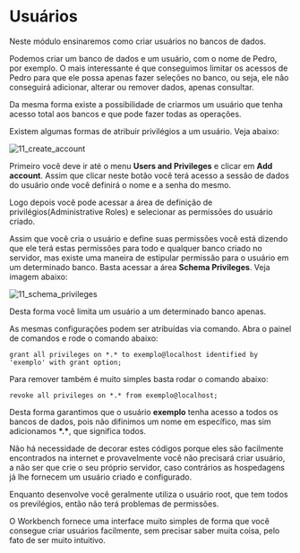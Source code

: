 # Usuários

Neste módulo ensinaremos como criar usuários no bancos de dados.

Podemos criar um banco de dados e um usuário, com o nome de Pedro, por exemplo. O mais interessante é que conseguimos limitar os acessos de Pedro para que ele possa apenas fazer seleções no banco, ou seja, ele não conseguirá adicionar, alterar ou remover dados, apenas consultar.

Da mesma forma existe a possibilidade de criarmos um usuário que tenha acesso total aos bancos e que pode fazer todas as operações.

Existem algumas formas de atribuir privilégios a um usuário. Veja abaixo:

![11_create_account](./images/11_create_account.png "11_create_account")

Primeiro você deve ir até o menu **Users and Privileges** e clicar em **Add account**. Assim que clicar neste botão você terá acesso a sessão de dados do usuário onde você definirá o nome e a senha do mesmo.

Logo depois você pode acessar a área de definição de privilégios(Administrative Roles) e selecionar as permissões do usuário criado.

Assim que você cria o usuário e define suas permissões você está dizendo que ele terá estas permissões para todo e qualquer banco criado no servidor, mas existe uma maneira de estipular permissão para o usuário em um determinado banco. Basta acessar a área **Schema Privileges**. Veja imagem abaixo:

![11_schema_privileges](./images/11_schema_privileges.png "11_schema_privileges")

Desta forma você limita um usuário a um determinado banco apenas.

As mesmas configurações podem ser atribuídas via comando. Abra o painel de comandos e rode o comando abaixo:

```
grant all privileges on *.* to exemplo@localhost identified by 'exemplo' with grant option;
```

Para remover também é muito simples basta rodar o comando abaixo:

```
revoke all privileges on *.* from exemplo@localhost;
```

Desta forma garantimos que o usuário **exemplo** tenha acesso a todos os bancos de dados, pois não difinimos um nome em específico, mas sim adicionamos **\*.\***, que significa todos.

Não há necessidade de decorar estes códigos porque eles são facilmente encontrados na internet e provavelmente você não precisará criar usuário, a não ser que crie o seu próprio servidor, caso contrários as hospedagens já lhe fornecem um usuário criado e configurado.

Enquanto desenvolve você geralmente utiliza o usuário root, que tem todos os previlégios, então não terá problemas de permissões.

O Workbench fornece uma interface muito simples de forma que você consegue criar usuários facilmente, sem precisar saber muita coisa, pelo fato de ser muito intuitivo.